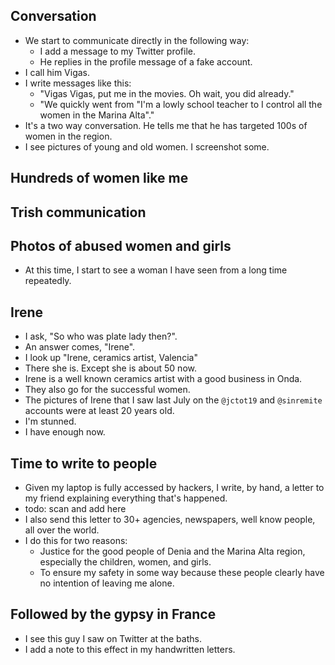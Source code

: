 ## Conversation

- We start to communicate directly in the following way:
    - I add a message to my Twitter profile.
    - He replies in the profile message of a fake account.
- I call him Vigas.
- I write messages like this:
    - "Vigas Vigas, put me in the movies. Oh wait, you did already."
    - "We quickly went from "I'm a lowly school teacher to I control all the women in the Marina Alta"."
- It's a two way conversation. He tells me that he has targeted 100s of women in the region.
- I see pictures of young and old women. I screenshot some.

## Hundreds of women like me

## Trish communication

## Photos of abused women and girls

- At this time, I start to see a woman I have seen from a long time repeatedly.

## Irene

- I ask, "So who was plate lady then?".
- An answer comes, "Irene".
- I look up "Irene, ceramics artist, Valencia"
- There she is. Except she is about 50 now.
- Irene is a well known ceramics artist with a good business in Onda.
- They also go for the successful women.
- The pictures of Irene that I saw last July on the `@jctot19` and `@sinremite` accounts were at least 20 years old.
- I'm stunned.
- I have enough now.

## Time to write to people

- Given my laptop is fully accessed by hackers, I write, by hand, a letter to my friend explaining everything that's happened.
- todo: scan and add here
- I also send this letter to 30+ agencies, newspapers, well know people, all over the world.
- I do this for two reasons:
    - Justice for the good people of Denia and the Marina Alta region, especially the children, women, and girls.
    - To ensure my safety in some way because these people clearly have no intention of leaving me alone.

## Followed by the gypsy in France

- I see this guy I saw on Twitter at the baths.
- I add a note to this effect in my handwritten letters.
